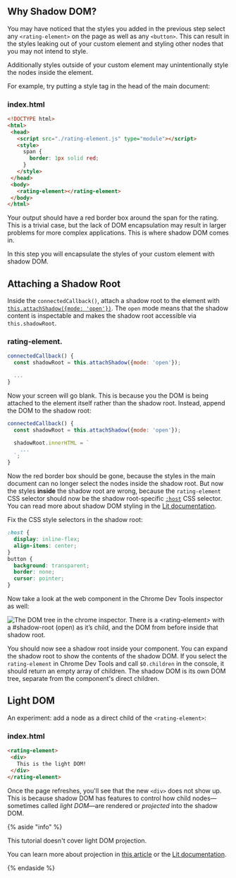 ## Why Shadow DOM?

You may have noticed that the styles you added in the previous step select any `<rating-element>` on the page as well as any `<button>`. This can result in the styles leaking out of your custom element and styling other nodes that you may not intend to style.

Additionally styles outside of your custom element may unintentionally style the nodes inside the element.

For example, try putting a style tag in the head of the main document:

### index.html

```html
<!DOCTYPE html>
<html>
 <head>
   <script src="./rating-element.js" type="module"></script>
   <style>
     span {
       border: 1px solid red;
     }
   </style>
 </head>
 <body>
   <rating-element></rating-element>
 </body>
</html>
```

Your output should have a red border box around the span for the rating. This is a trivial case, but the lack of DOM encapsulation may result in larger problems for more complex applications. This is where shadow DOM comes in.

In this step you will encapsulate the styles of your custom element with shadow DOM.

## Attaching a Shadow Root

Inside the `connectedCallback()`, attach a shadow root to the element with [`this.attachShadow({mode: 'open'})`](https://developer.mozilla.org/en-US/docs/Web/API/Element/attachShadow). The `open` mode means that the shadow content is inspectable and makes the shadow root accessible via `this.shadowRoot`.

### rating-element.<ts-js></ts-js>

```js
connectedCallback() {
  const shadowRoot = this.attachShadow({mode: 'open'});

  ...
}
```

Now your screen will go blank. This is because you the DOM is being attached to the element itself rather than the shadow root. Instead, append the DOM to the shadow root:

```js
connectedCallback() {
  const shadowRoot = this.attachShadow({mode: 'open'});

  shadowRoot.innerHTML = `
    ...
  `;
}
```

Now the red border box should be gone, because the styles in the main document can no longer select the nodes inside the shadow root. But now the styles **inside** the shadow root are wrong, because the `rating-element` CSS selector should now be the shadow root-specific [`:host`](https://developer.mozilla.org/en-US/docs/Web/CSS/:host_function) CSS selector. You can read more about shadow DOM styling in the [Lit documentation](/docs/components/styles/#shadow-dom).

Fix the CSS style selectors in the shadow root:

```css
:host {
  display: inline-flex;
  align-items: center;
}
button {
  background: transparent;
  border: none;
  cursor: pointer;
}
```

Now take a look at the web component in the Chrome Dev Tools inspector as well:

<img src="/images/tutorials/wc-to-lit/dom-tree.webp" alt="The DOM tree in the chrome inspector. There is a <rating-element> with a #shadow-root (open) as it&rsquo;s child, and the DOM from before inside that shadow root.">

You should now see a shadow root inside your component. You can expand the shadow root to show the contents of the shadow DOM. If you select the `rating-element` in Chrome Dev Tools and call `$0.children` in the console, it should return an empty array of children. The shadow DOM is its own DOM tree, separate from the component's direct children.

## Light DOM

An experiment: add a node as a direct child of the `<rating-element>`:

### index.html

```html
<rating-element>
 <div>
   This is the light DOM!
 </div>
</rating-element>
```

Once the page refreshes, you'll see that the new `<div>` does not show up. This is because shadow DOM has features to control how child nodes—sometimes called *light DOM*—are rendered or *projected* into the shadow DOM.

{% aside "info" %}

This tutorial doesn't cover light DOM projection.

You can learn more about projection in [this article](https://web.dev/shadowdom-v1/#composition-and-slots) or the [Lit documentation](/docs/components/shadow-dom/#slots).

{% endaside %}

